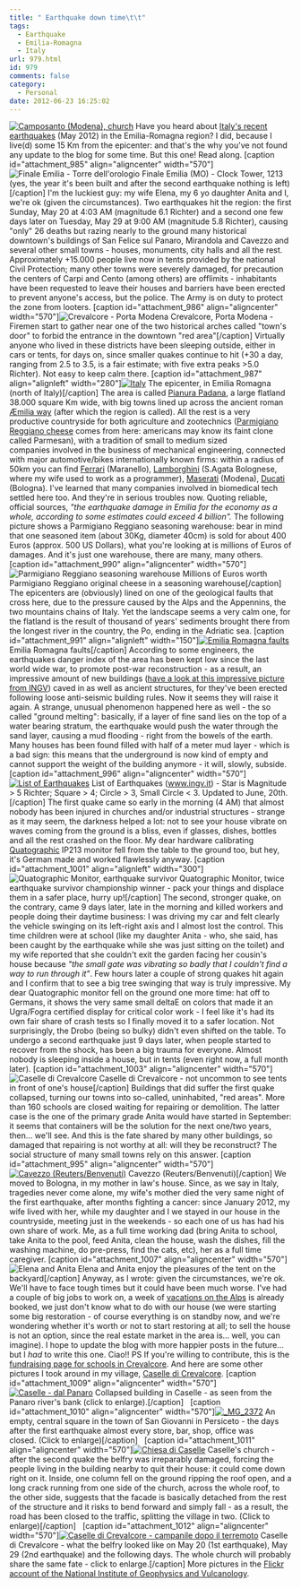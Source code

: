 ```yaml
---
title: " Earthquake down time\t\t"
tags:
  - Earthquake
  - Emilia-Romagna
  - Italy
url: 979.html
id: 979
comments: false
category:
  - Personal
date: 2012-06-23 16:25:02
---
```


[![Camposanto (Modena), church](http://localhost:8888/wp-content/uploads/2012/06/ChiesaCamposanto.jpg "Camposanto (Modena), church")](http://localhost:8888/wp-content/uploads/2012/06/ChiesaCamposanto.jpg) Have you heard about [Italy's recent earthquakes](http://en.wikipedia.org/wiki/2012_Northern_Italy_earthquakes "North Italy earthquakes, 2012 on Wikipedia") (May 2012) in the Emilia-Romagna region? I did, because I live(d) some 15 Km from the epicenter: and that's the why you've not found any update to the blog for some time. But this one! Read along.  \[caption id="attachment_985" align="aligncenter" width="570"\]![Finale Emilia - Torre dell'orologio](http://localhost:8888/wp-content/uploads/2012/06/torredellorologio.jpg "Finale Emilia - Torre dell'orologio") Finale Emilia (MO) - Clock Tower, 1213 (yes, the year it's been built and after the second earthquake nothing is left)\[/caption\] I'm the luckiest guy: my wife Elena, my 6 yo daughter Anita and I, we're ok (given the circumstances). Two earthquakes hit the region: the first Sunday, May 20 at 4:03 AM (magnitude 6.1 Richter) and a second one few days later on Tuesday, May 29 at 9:00 AM (magnitude 5.8 Richter), causing "only" 26 deaths but razing nearly to the ground many historical downtown's buildings of San Felice sul Panaro, Mirandola and Cavezzo and several other small towns - houses, monuments, city halls and all the rest. Approximately +15.000 people live now in tents provided by the national Civil Protection; many other towns were severely damaged, for precaution the centers of Carpi and Cento (among others) are offlimits - inhabitants have been requested to leave their houses and barriers have been erected to prevent anyone's access, but the police. The Army is on duty to protect the zone from looters. \[caption id="attachment_986" align="aligncenter" width="570"\]![Crevalcore - Porta Modena](http://localhost:8888/wp-content/uploads/2012/06/MG_2369.jpg "Crevalcore - Porta Modena") Crevalcore, Porta Modena - Firemen start to gather near one of the two historical arches called "town's door" to forbid the entrance in the downtown "red area"\[/caption\] Virtually anyone who lived in these districts have been sleeping outside, either in cars or tents, for days on, since smaller quakes continue to hit (+30 a day, ranging from 2.5 to 3.5, is a fair estimate; with five extra peaks >5.0 Richter). Not easy to keep calm there. \[caption id="attachment_987" align="alignleft" width="280"\][![Italy](http://localhost:8888/wp-content/uploads/2012/06/Italy-280x300.png "Italy")](http://localhost:8888/wp-content/uploads/2012/06/Italy.png) The epicenter, in Emilia Romagna (north of Italy)\[/caption\] The area is called [Pianura Padana](http://en.wikipedia.org/wiki/Po_Valley "Pianura Padana on Wikipedia"), a large flatland 38.000 square Km wide, with big towns lined up across the ancient roman [Æmilia way](http://en.wikipedia.org/wiki/Via_Emilia "Æmilia way on Wikipedia") (after which the region is called). All the rest is a very productive countryside for both agriculture and zootechnics ([Parmigiano Reggiano cheese](http://en.wikipedia.org/wiki/Parmigiano-Reggiano "Parmigiano-Reggiano on Wikipedia") comes from here: americans may know its faint clone called Parmesan), with a tradition of small to medium sized companies involved in the business of mechanical engineering, connected with major automotive/bikes internationally known firms: within a radius of 50km you can find [Ferrari](http://www.ferrari.com "Ferrari") (Maranello), [Lamborghini](http://www.lamborghini.com "Lamborghini") (S.Agata Bolognese, where my wife used to work as a programmer), [Maserati](http://www.maserati.com "Maserati") (Modena), [Ducati](http://www.ducati.com/ "Ducati") (Bologna). I've learned that many companies involved in biomedical tech settled here too. And they're in serious troubles now. Quoting reliable, official sources, _"the earthquake damage in Emilia for the economy as a whole, according to some estimates could exceed 4 billion"._ The following picture shows a Parmigiano Reggiano seasoning warehouse: bear in mind that one seasoned item (about 30Kg, diameter 40cm) is sold for about 400 Euros (approx. 500 US Dollars), what you're looking at is millions of Euros of damages. And it's just one warehouse, there are many, many others. \[caption id="attachment_990" align="aligncenter" width="570"\]![Parmigiano Reggiano seasoning warehouse](http://localhost:8888/wp-content/uploads/2012/06/ParmigianoReggiano.jpg "Parmigiano Reggiano seasoning warehouse") Millions of Euros worth Parmigiano Reggiano original cheese in a seasoning warehouse\[/caption\] The epicenters are (obviously) lined on one of the geological faults that cross here, due to the pressure caused by the Alps and the Appennins, the two mountains chains of Italy. Yet the landscape seems a very calm one, for the flatland is the result of thousand of years' sediments brought there from the longest river in the country, the Po, ending in the Adriatic sea. \[caption id="attachment_991" align="alignleft" width="150"\][![Emilia Romagna faults](http://localhost:8888/wp-content/uploads/2012/06/EmiliaRomagnaFaults-150x86.jpg "Emilia Romagna faults")](http://localhost:8888/wp-content/uploads/2012/06/EmiliaRomagnaFaults.jpg) Emilia Romagna faults\[/caption\] According to some engineers, the earthquakes danger index of the area has been kept low since the last world wide war, to promote post-war reconstruction - as a result, an impressive amount of new buildings ([have a look at this impressive picture from INGV](http://www.flickr.com/photos/ingv/7375116752/in/photostream "INGV photostream on Flickr")) caved in as well as ancient structures, for they've been erected following loose anti-seismic building rules. Now it seems they will raise it again. A strange, unusual phenomenon happened here as well - the so called "ground melting": basically, if a layer of fine sand lies on the top of a water bearing stratum, the earthquake would push the water through the sand layer, causing a mud flooding - right from the bowels of the earth. Many houses has been found filled with half of a meter mud layer - which is a bad sign: this means that the underground is now kind of empty and cannot support the weight of the building anymore - it will, slowly, subside. \[caption id="attachment_996" align="aligncenter" width="570"\][![List of Earthquakes](http://localhost:8888/wp-content/uploads/2012/06/ingv-1024x723.jpg "List of Earthquakes")](http://localhost:8888/wp-content/uploads/2012/06/ingv.jpg) List of Earthquakes (www.ingv.it) - Star is Magnitude > 5 Richter; Square > 4; Circle > 3, Small Circle < 3. Updated to June, 20th.\[/caption\] The first quake came so early in the morning (4 AM) that almost nobody has been injured in churches and/or industrial structures - strange as it may seem, the darkness helped a lot: not to see your house vibrate on waves coming from the ground is a bliss, even if glasses, dishes, bottles and all the rest crashed on the floor. My dear hardware calibrating [Quatographic](http://www.quato.com "Quatographic") IP213 monitor fell from the table to the ground too, but hey, it's German made and worked flawlessly anyway. \[caption id="attachment_1001" align="alignleft" width="300"\]![Quatographic Monitor, earthquake survivor](http://localhost:8888/wp-content/uploads/2012/06/MG_2367-300x279.jpg "Quatographic Monitor, earthquake survivor") Quatographic Monitor, twice earthquake survivor championship winner - pack your things and displace them in a safer place, hurry up!\[/caption\] The second, stronger quake, on the contrary, came 9 days later, late in the morning and killed workers and people doing their daytime business: I was driving my car and felt clearly the vehicle swinging on its left-right axis and I almost lost the control. This time children were at school (like my daughter Anita - who, she said, has been caught by the earthquake while she was just sitting on the toilet) and my wife reported that she couldn't exit the garden facing her cousin's house because _"the small gate was vibrating so badly that I couldn't find a way to run through it"_. Few hours later a couple of strong quakes hit again and I confirm that to see a big tree swinging that way is truly impressive. My dear Quatographic monitor fell on the ground one more time: hat off to Germans, it shows the very same small deltaE on colors that made it an Ugra/Fogra certified display for critical color work - I feel like it's had its own fair share of crash tests so I finally moved it to a safer location. Not surprisingly, the Drobo (being so bulky) didn't even shifted on the table. To undergo a second earthquake just 9 days later, when people started to recover from the shock, has been a big trauma for everyone. Almost nobody is sleeping inside a house, but in tents (even right now, a full month later). \[caption id="attachment_1003" align="aligncenter" width="570"\]![Caselle di Crevalcore](http://localhost:8888/wp-content/uploads/2012/06/MG_2435.jpg "Caselle di Crevalcore") Caselle di Crevalcore - not uncommon to see tents in front of one's house\[/caption\] Buildings that did suffer the first quake collapsed, turning our towns into so-called, uninhabited, "red areas". More than 160 schools are closed waiting for repairing or demolition. The latter case is the one of the primary grade Anita would have started in September: it seems that containers will be the solution for the next one/two years, then… we'll see. And this is the fate shared by many other buildings, so damaged that repairing is not worthy at all: will they be reconstruct? The social structure of many small towns rely on this answer. \[caption id="attachment_995" align="aligncenter" width="570"\][![Cavezzo (Reuters/Benvenuti)](http://localhost:8888/wp-content/uploads/2012/06/Cavezzo.jpg "Cavezzo (Reuters/Benvenuti)")](http://localhost:8888/wp-content/uploads/2012/06/Cavezzo.jpg) Cavezzo (Reuters/Benvenuti)\[/caption\] We moved to Bologna, in my mother in law's house. Since, as we say in Italy, tragedies never come alone, my wife's mother died the very same night of the first earthquake, after months fighting a cancer: since January 2012, my wife lived with her, while my daughter and I we stayed in our house in the countryside, meeting just in the weekends - so each one of us has had his own share of work. Me, as a full time working dad (bring Anita to school, take Anita to the pool, feed Anita, clean the house, wash the dishes, fill the washing machine, do pre-press, find the cats, etc), her as a full time caregiver. \[caption id="attachment_1007" align="aligncenter" width="570"\]![Elena and Anita](http://localhost:8888/wp-content/uploads/2012/06/Tesorini.jpg "Elena and Anita") Elena and Anita enjoy the pleasures of the tent on the backyard\[/caption\] Anyway, as I wrote: given the circumstances, we're ok. We'll have to face tough times but it could have been much worse. I've had a couple of big jobs to work on, a week of [vacations on the Alps](http://www.pensionbrunner.com/en/index.htm "Pension Brunner - Antholz") is already booked, we just don't know what to do with our house (we were starting some big restoration - of course everything is on standby now, and we're wondering whether it's worth or not to start restoring at all; to sell the house is not an option, since the real estate market in the area is… well, you can imagine). I hope to update the blog with more happier posts in the future… but I _had_ to write this one. Ciao!! PS If you're willing to contribute, this is the [fundraising page for schools in Crevalcore](http://translate.google.it/translate?hl=it&sl=it&tl=en&u=http%3A%2F%2Fwww.iccrevalcore.net%2FLa_Solidariet%25C3%25A02.htm). And here are some other pictures I took around in my village, [Caselle di Crevalcore](https://maps.google.it/maps?f=q&source=s_q&hl=it&geocode=&q=Comune+Di+Crevalcore,+Caselle&aq=0&oq=caselle+di+creval&sll=41.442726,12.392578&sspn=15.866528,26.784668&vpsrc=6&ie=UTF8&hq=Comune+Di+Crevalcore,+Caselle&hnear=&ll=44.789998,11.171379&spn=0.117441,0.209255&t=m&z=13&iwloc=A&cid=8076106268576230081 "Caselle di Crevalcore, Bologna on Google Maps"). \[caption id="attachment_1009" align="aligncenter" width="570"\][![Caselle - dal Panaro](http://localhost:8888/wp-content/uploads/2012/06/MG_2355.jpg "Caselle - dal Panaro")](http://localhost:8888/wp-content/uploads/2012/06/MG_2355.jpg) Collapsed building in Caselle - as seen from the Panaro river's bank (click to enlarge).\[/caption\]   \[caption id="attachment_1010" align="aligncenter" width="570"\][![](http://localhost:8888/wp-content/uploads/2012/06/MG_2372.jpg "_MG_2372")](http://localhost:8888/wp-content/uploads/2012/06/MG_2372.jpg) An empty, central square in the town of San Giovanni in Persiceto - the days after the first earthquake almost every store, bar, shop, office was closed. (Click to enlarge)\[/caption\]   \[caption id="attachment_1011" align="aligncenter" width="570"\][![Chiesa di Caselle](http://localhost:8888/wp-content/uploads/2012/06/CampanileCaselle2.jpg "Chiesa di Caselle")](http://localhost:8888/wp-content/uploads/2012/06/CampanileCaselle2.jpg) Caselle's church - after the second quake the belfry was irreparably damaged, forcing the people living in the building nearby to quit their house: it could come down right on it. Inside, one column fell on the ground ripping the roof open, and a long crack running from one side of the church, across the whole roof, to the other side, suggests that the facade is basically detached from the rest of the structure and it risks to bend forward and simply fall - as a result, the road has been closed to the traffic, splitting the village in two. (Click to enlarge)\[/caption\]   \[caption id="attachment_1012" align="aligncenter" width="570"\][![Caselle di Crevalcore - campanile dopo il terremoto](http://localhost:8888/wp-content/uploads/2012/06/20Maggio16Giugno.jpg "Caselle di Crevalcore - campanile dopo il terremoto")](http://localhost:8888/wp-content/uploads/2012/06/20Maggio16Giugno.jpg) Caselle di Crevalcore - what the belfry looked like on May 20 (1st earthquake), May 29 (2nd earthquake) and the following days. The whole church will probably share the same fate - click to enlarge.\[/caption\] More pictures in the [Flickr account of the National Institute of Geophysics and Vulcanology](http://www.flickr.com/photos/ingv/ "INGV Flickr account").